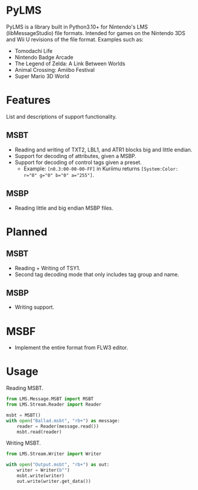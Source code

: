 # PyLMS
PyLMS is a library built in Python3.10+ for Nintendo's LMS (libMessageStudio) file formats. Intended for games on the Nintendo 3DS and Wii U revisions of the file format. Examples such as:

* Tomodachi Life 
* Nintendo Badge Arcade
* The Legend of Zelda: A Link Between Worlds
* Animal Crossing: Amiibo Festival
* Super Mario 3D World

# Features
List and descriptions of support functionality.
## MSBT
* Reading and writing of TXT2, LBL1, and ATR1 blocks big and little endian.
* Support for decoding of attributes, given a MSBP.
* Support for decoding of control tags given a preset.
    * Example: `[n0.3:00-00-00-FF]` in Kuriimu returns `[System:Color: r="0" g="0" b="0" a="255"]`.
## MSBP
* Reading little and big endian MSBP files.
# Planned
## MSBT
* Reading + Writing of TSY1.
* Second tag decoding mode that only includes tag group and name.
## MSBP
* Writing support.
# MSBF
* Implement the entire format from FLW3 editor.

# Usage
Reading MSBT.
```py
from LMS.Message.MSBT import MSBT 
from LMS.Stream.Reader import Reader

msbt = MSBT()
with open("Ballad.msbt", "rb+") as message:
    reader = Reader(message.read())
    msbt.read(reader) 
```

Writing MSBT.
```py
from LMS.Stream.Writer import Writer

with open("Output.msbt", "rb+") as out:
    writer = Writer(b"")
    msbt.write(writer)
    out.write(writer.get_data())
```



